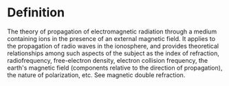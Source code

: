 # Definition

The theory of propagation of electromagnetic radiation through a medium
containing ions in the presence of an external magnetic field. It
applies to the propagation of radio waves in the ionosphere, and
provides theoretical relationships among such aspects of the subject as
the index of refraction, radiofrequency, free-electron density, electron
collision frequency, the earth's magnetic field (components relative to
the direction of propagation), the nature of polarization, etc. See
magnetic double refraction.
